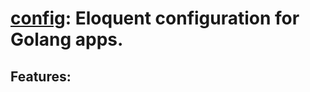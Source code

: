 # [config](https://github.com/golang-config/config): Eloquent configuration for Golang apps.

## Features:
